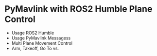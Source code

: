# PyMavlink with ROS2 Humble Plane Control

- Usage ROS2 Humble
- Usage PyMavlink Messagess
- Multi Plane Movement Control
- Arm, Takeoff, Go To vs.
